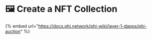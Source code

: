 # 🖼 Create a NFT Collection

{% embed url="https://docs.phi.network/phi-wiki/layer-1-dapps/phi-auction" %}
